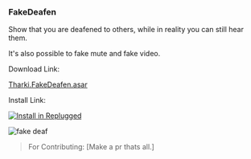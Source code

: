 ### FakeDeafen

Show that you are deafened to others, while in reality you can still hear them.

It's also possible to fake mute and fake video.

Download Link:

[Tharki.FakeDeafen.asar](https://github.com/Tharki-God/FakeDeafen/releases/latest/download/Tharki.FakeDeafen.asar)

Install Link:

[![Install in Replugged](https://img.shields.io/badge/-Install%20in%20Replugged-blue?style=for-the-badge&logo=none)](https://replugged.dev/install?identifier=Tharki-God/FakeDeafen&source=github)

![fake deaf](https://tharki-god.github.io/files-random-host/bdpluginsassets/fake%20deaf.gif)

> For Contributing: [Make a pr thats all.]
